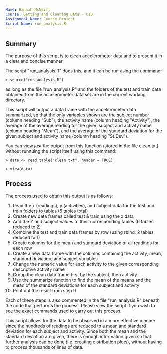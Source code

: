 ```yaml
---
Name: Hannah McNeill
Course: Getting and Cleaning Data - 010
Assignment Name: Course Project
Script Name: run_analysis.R
---
```

## Summary

The purpose of this script is to clean accelerometer data and to present it in a clear and concise manner.

The script "run_analysis.R" does this, and it can be run using the command:

 `> source("run_analysis.R")`
 
as long as the file "run_analysis.R" and the folders of the test and train data obtained from the accelerometer data set are in the current working directory.
 
This script will output a data frame with the accelerometer data summarized, so that the only variables shown are the subject number (column heading "Sub"), the activity name (column heading "Activity"), the average of the average reading for the given subject and activity name (column heading "Mean"), and the average of the standard deviation for the given subject and activity name (column heading "St.Dev"). 

You can view *just* the output from this function (stored in the file clean.txt) without runnuing the script itself using this command:

`> data <- read.table("clean.txt", header = TRUE)`

`> view(data)`

## Process

The process used to obtain this output is as follows: 

1. Read the x (readings), y (activities), and subject data for the test and train folders to tables (6 tables total)
2. Create new data frames called test & train using the x data 
3. Add the Y and subject values to their corresponding tables (6 tables reduced to 2)
4. Combine the test and train data frames by row (using rbind; 2 tables reduced to 1) 
5. Create columns for the mean and standard deviation of all readings for each row
6. Create a new data frame with the columns containing the activity, mean, standard deviation, and subject variables
7. Change the numeric value for each activity to the given corresponding descriptive activity name
8. Group the clean data frame first by the subject, then activity
9. Use the summarize function to find the mean of the means and the mean of the standard deviations for each subject and activity
10. Print out the result from step 9

Each of these steps is also commented in the file "run_analysis.R" beneath the code that performs the process.  Please view the script if you wish to see the exact commands used to carry out this process. 

This script allows for the data to be observed in a more effective manner since the hundreds of readings are reduced to a mean and standard deviation for each subject and activity.  Since both the mean and the standard deviation are given, there is enough information given so that further analysis can be done (i.e. creating distribution plots), without having to process thousands of lines of data.

